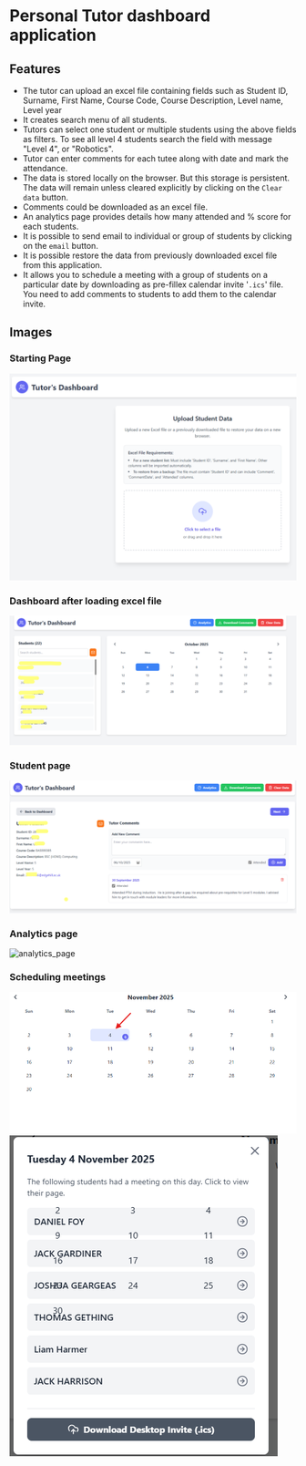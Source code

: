 # Personal Tutor dashboard application

## Features
- The tutor can upload an excel file containing fields such as Student ID, Surname, First Name, Course Code, Course Description, Level name, Level year
- It creates search menu of all students. 
- Tutors can select one student or multiple students using the above fields as filters. To see all level 4 students search the field with message "Level 4", or "Robotics". 
- Tutor can enter comments for each tutee along with date and mark the attendance. 
- The data is stored locally on the browser. But this storage is persistent. The data will remain unless cleared explicitly by clicking on the `Clear data` button. 
- Comments could be downloaded as an excel file. 
- An analytics page provides details how many attended and % score for each students.
- It is possible to send email to individual or group of students by clicking on the `email` button. 
- It is possible restore the data from previously downloaded excel file from this application.
- It allows you to schedule a meeting with a group of students on a particular date by downloading as pre-fillex calendar invite '`.ics`' file.  You need to add comments to students to add them to the calendar invite.




## Images

### Starting Page
![starting_page](./images/start_page.png)

### Dashboard after loading excel file
![dashboard_after_loading](./images/dashboard_after_loading.png)

### Student page
![student_page](./images/student_page.png)

### Analytics page
![analytics_page](./images/analytics_page.png)

### Scheduling meetings
![calendar_event](./images/calendar_event.png)
![download_calendar_invite](./images/download_calendar_invite.png)